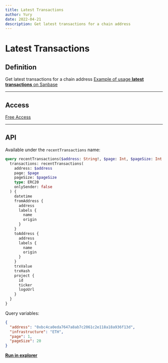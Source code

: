 ```yaml
---
title: Latest Transactions
author: Yury
date: 2022-04-21
description: Get latest transactions for a chain address
---
```

# Latest Transactions

## Definition

Get latest transactions for a chain address
[Example of usage **latest transactions** on Sanbase](https://app.santiment.net/labs/balance?address=0x876eabf441b2ee5b5b0554fd502a8e0600950cfa&assets[]=shiba-inu&from=2021-10-20T19%3A00%3A00.000Z&isLog=false&priceMetrics[]=shiba-inu&to=2022-04-21T18%3A59%3A59.999Z)

---

## Access

[Free Access](/metrics/details/access#free-access)

---

## API

Available under the `recentTransactions` name:

```graphql
query recentTransactions($address: String!, $page: Int, $pageSize: Int = 20) {
  transactions: recentTransactions(
    address: $address
    page: $page
    pageSize: $pageSize
    type: ERC20
    onlySender: false
  ) {
    datetime
    fromAddress {
      address
      labels {
        name
        origin
      }
    }
    toAddress {
      address
      labels {
        name
        origin
      }
    }
    trxValue
    trxHash
    project {
      id
      ticker
      logoUrl
    }
  }
}
```

Query variables:
```json
{
  "address": "0xbc4ca0eda7647a8ab7c2061c2e118a18a936f13d",
  "infrastructure": "ETH",
  "page": 1,
  "pageSize": 20
}
```

[**Run in explorer**](https://api.santiment.net/graphiql?query=query%20recentTransactions(%24address%3A%20String!%2C%20%24page%3A%20Int%2C%20%24pageSize%3A%20Int%20%3D%2020)%20%7B%0A%20%20transactions%3A%20recentTransactions(%0A%20%20%20%20address%3A%20%24address%0A%20%20%20%20page%3A%20%24page%0A%20%20%20%20pageSize%3A%20%24pageSize%0A%20%20%20%20type%3A%20ERC20%0A%20%20%20%20onlySender%3A%20false%0A%20%20)%20%7B%0A%20%20%20%20datetime%0A%20%20%20%20fromAddress%20%7B%0A%20%20%20%20%20%20address%0A%20%20%20%20%20%20labels%20%7B%0A%20%20%20%20%20%20%20%20name%0A%20%20%20%20%20%20%20%20origin%0A%20%20%20%20%20%20%7D%0A%20%20%20%20%7D%0A%20%20%20%20toAddress%20%7B%0A%20%20%20%20%20%20address%0A%20%20%20%20%20%20labels%20%7B%0A%20%20%20%20%20%20%20%20name%0A%20%20%20%20%20%20%20%20origin%0A%20%20%20%20%20%20%7D%0A%20%20%20%20%7D%0A%20%20%20%20trxValue%0A%20%20%20%20trxHash%0A%20%20%20%20project%20%7B%0A%20%20%20%20%20%20id%0A%20%20%20%20%20%20ticker%0A%20%20%20%20%20%20logoUrl%0A%20%20%20%20%7D%0A%20%20%7D%0A%7D%0A&variables=%7B%0A%09%09%22address%22%3A%20%220xbc4ca0eda7647a8ab7c2061c2e118a18a936f13d%22%2C%0A%09%09%22infrastructure%22%3A%20%22ETH%22%2C%0A%09%09%22page%22%3A%201%2C%0A%09%09%22pageSize%22%3A%2020%0A%09%7D)

